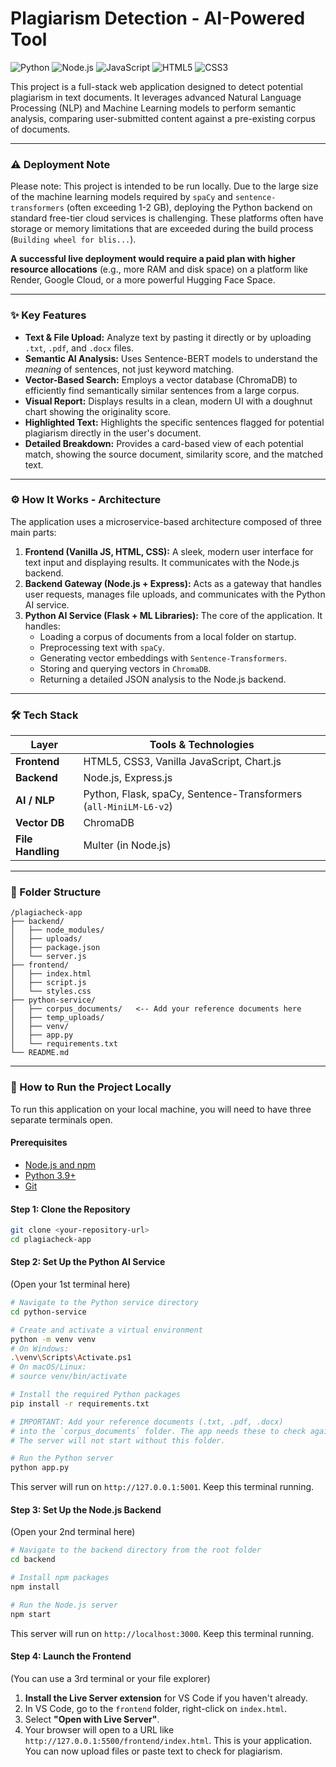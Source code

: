 # Plagiarism Detection - AI-Powered Tool

![Python](https://img.shields.io/badge/Python-3776AB?style=for-the-badge&logo=python&logoColor=white)
![Node.js](https://img.shields.io/badge/Node.js-339933?style=for-the-badge&logo=nodedotjs&logoColor=white)
![JavaScript](https://img.shields.io/badge/JavaScript-F7DF1E?style=for-the-badge&logo=javascript&logoColor=black)
![HTML5](https://img.shields.io/badge/HTML5-E34F26?style=for-the-badge&logo=html5&logoColor=white)
![CSS3](https://img.shields.io/badge/CSS3-1572B6?style=for-the-badge&logo=css3&logoColor=white)

This project is a full-stack web application designed to detect potential plagiarism in text documents. It leverages advanced Natural Language Processing (NLP) and Machine Learning models to perform semantic analysis, comparing user-submitted content against a pre-existing corpus of documents.

---

### ⚠️ Deployment Note

Please note: This project is intended to be run locally. Due to the large size of the machine learning models required by `spaCy` and `sentence-transformers` (often exceeding 1-2 GB), deploying the Python backend on standard free-tier cloud services is challenging. These platforms often have storage or memory limitations that are exceeded during the build process (`Building wheel for blis...`).

**A successful live deployment would require a paid plan with higher resource allocations** (e.g., more RAM and disk space) on a platform like Render, Google Cloud, or a more powerful Hugging Face Space.

---

### ✨ Key Features

- **Text & File Upload:** Analyze text by pasting it directly or by uploading `.txt`, `.pdf`, and `.docx` files.
- **Semantic AI Analysis:** Uses Sentence-BERT models to understand the _meaning_ of sentences, not just keyword matching.
- **Vector-Based Search:** Employs a vector database (ChromaDB) to efficiently find semantically similar sentences from a large corpus.
- **Visual Report:** Displays results in a clean, modern UI with a doughnut chart showing the originality score.
- **Highlighted Text:** Highlights the specific sentences flagged for potential plagiarism directly in the user's document.
- **Detailed Breakdown:** Provides a card-based view of each potential match, showing the source document, similarity score, and the matched text.

---

### ⚙️ How It Works - Architecture

The application uses a microservice-based architecture composed of three main parts:

1.  **Frontend (Vanilla JS, HTML, CSS):** A sleek, modern user interface for text input and displaying results. It communicates with the Node.js backend.
2.  **Backend Gateway (Node.js + Express):** Acts as a gateway that handles user requests, manages file uploads, and communicates with the Python AI service.
3.  **Python AI Service (Flask + ML Libraries):** The core of the application. It handles:
    - Loading a corpus of documents from a local folder on startup.
    - Preprocessing text with `spaCy`.
    - Generating vector embeddings with `Sentence-Transformers`.
    - Storing and querying vectors in `ChromaDB`.
    - Returning a detailed JSON analysis to the Node.js backend.

---

### 🛠️ Tech Stack

| Layer             | Tools & Technologies                                             |
| ----------------- | ---------------------------------------------------------------- |
| **Frontend**      | HTML5, CSS3, Vanilla JavaScript, Chart.js                        |
| **Backend**       | Node.js, Express.js                                              |
| **AI / NLP**      | Python, Flask, spaCy, Sentence-Transformers (`all-MiniLM-L6-v2`) |
| **Vector DB**     | ChromaDB                                                         |
| **File Handling** | Multer (in Node.js)                                              |

---

### 📂 Folder Structure

```
/plagiacheck-app
├── backend/
│   ├── node_modules/
│   ├── uploads/
│   ├── package.json
│   └── server.js
├── frontend/
│   ├── index.html
│   ├── script.js
│   └── styles.css
├── python-service/
│   ├── corpus_documents/   <-- Add your reference documents here
│   ├── temp_uploads/
│   ├── venv/
│   ├── app.py
│   └── requirements.txt
└── README.md
```

---

### 🚀 How to Run the Project Locally

To run this application on your local machine, you will need to have three separate terminals open.

#### **Prerequisites**

- [Node.js and npm](https://nodejs.org/en/)
- [Python 3.9+](https://www.python.org/downloads/)
- [Git](https://git-scm.com/)

#### **Step 1: Clone the Repository**

```bash
git clone <your-repository-url>
cd plagiacheck-app
```

#### **Step 2: Set Up the Python AI Service**

(Open your 1st terminal here)

```bash
# Navigate to the Python service directory
cd python-service

# Create and activate a virtual environment
python -m venv venv
# On Windows:
.\venv\Scripts\Activate.ps1
# On macOS/Linux:
# source venv/bin/activate

# Install the required Python packages
pip install -r requirements.txt

# IMPORTANT: Add your reference documents (.txt, .pdf, .docx)
# into the `corpus_documents` folder. The app needs these to check against.
# The server will not start without this folder.

# Run the Python server
python app.py
```

This server will run on `http://127.0.0.1:5001`. Keep this terminal running.

#### **Step 3: Set Up the Node.js Backend**

(Open your 2nd terminal here)

```bash
# Navigate to the backend directory from the root folder
cd backend

# Install npm packages
npm install

# Run the Node.js server
npm start
```

This server will run on `http://localhost:3000`. Keep this terminal running.

#### **Step 4: Launch the Frontend**

(You can use a 3rd terminal or your file explorer)

1.  **Install the Live Server extension** for VS Code if you haven't already.
2.  In VS Code, go to the `frontend` folder, right-click on `index.html`.
3.  Select **"Open with Live Server"**.
4.  Your browser will open to a URL like `http://127.0.0.1:5500/frontend/index.html`. This is your application. You can now upload files or paste text to check for plagiarism.

